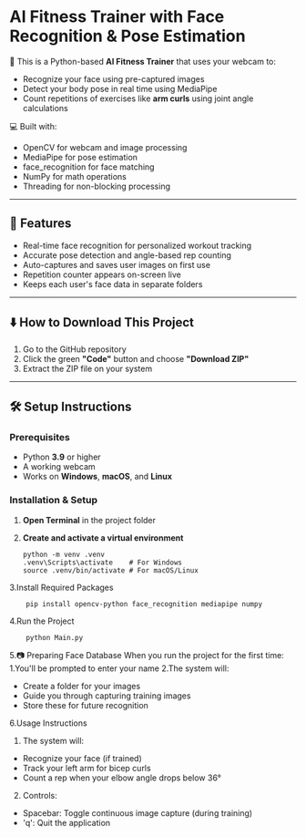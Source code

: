 # AI Fitness Trainer with Face Recognition & Pose Estimation

🤖 This is a Python-based **AI Fitness Trainer** that uses your webcam to:

- Recognize your face using pre-captured images
- Detect your body pose in real time using MediaPipe
- Count repetitions of exercises like **arm curls** using joint angle calculations

💻 Built with:

- OpenCV for webcam and image processing
- MediaPipe for pose estimation
- face_recognition for face matching
- NumPy for math operations
- Threading for non-blocking processing

---

## 🎯 Features

- Real-time face recognition for personalized workout tracking
- Accurate pose detection and angle-based rep counting
- Auto-captures and saves user images on first use
- Repetition counter appears on-screen live
- Keeps each user's face data in separate folders

---

## ⬇️ How to Download This Project

1. Go to the GitHub repository
2. Click the green **"Code"** button and choose **"Download ZIP"**
3. Extract the ZIP file on your system

---

## 🛠 Setup Instructions

### Prerequisites
   - Python **3.9** or higher  
   - A working webcam  
   - Works on **Windows**, **macOS**, and **Linux**

### Installation & Setup
1. **Open Terminal** in the project folder  

2. **Create and activate a virtual environment**  

       python -m venv .venv
       .venv\Scripts\activate    # For Windows
       source .venv/bin/activate # For macOS/Linux

3.Install Required Packages
   
        pip install opencv-python face_recognition mediapipe numpy

4.Run the Project
   
        python Main.py

5.📷 Preparing Face Database
When you run the project for the first time:
1.You'll be prompted to enter your name
2.The system will:
- Create a folder for your images
- Guide you through capturing training images
- Store these for future recognition

6.Usage Instructions
  
1. The system will:
- Recognize your face (if trained)
- Track your left arm for bicep curls
- Count a rep when your elbow angle drops below 36°
2. Controls:
- Spacebar: Toggle continuous image capture (during training)
- 'q': Quit the application
